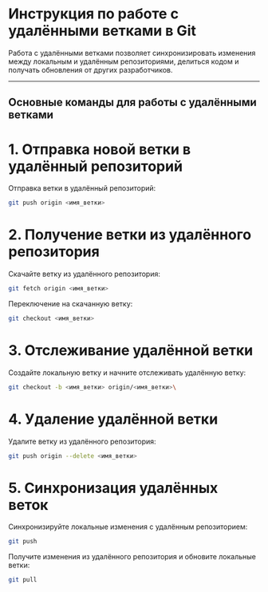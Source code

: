 # Инструкция по работе с удалёнными ветками в Git

Работа с удалёнными ветками позволяет синхронизировать изменения между локальным и удалённым репозиториями, делиться кодом и получать обновления от других разработчиков.

---

## Основные команды для работы с удалёнными ветками

# 1. Отправка новой ветки в удалённый репозиторий

Отправка ветки в удалённый репозиторий:

```bash
git push origin <имя_ветки>
```

# 2. Получение ветки из удалённого репозитория

Скачайте ветку из удалённого репозитория:

```bash
git fetch origin <имя_ветки>
```

Переключение на скачанную ветку:

```bash
git checkout <имя_ветки>
```

# 3. Отслеживание удалённой ветки

Создайте локальную ветку и начните отслеживать удалённую ветку:

```bash
git checkout -b <имя_ветки> origin/<имя_ветки>\
```

# 4. Удаление удалённой ветки

Удалите ветку из удалённого репозитория:

```bash
git push origin --delete <имя_ветки>
```

# 5. Синхронизация удалённых веток

Синхронизируйте локальные изменения с удалённым репозиторием:

```bash
git push
```

Получите изменения из удалённого репозитория и обновите локальные ветки:

```bash
git pull
```